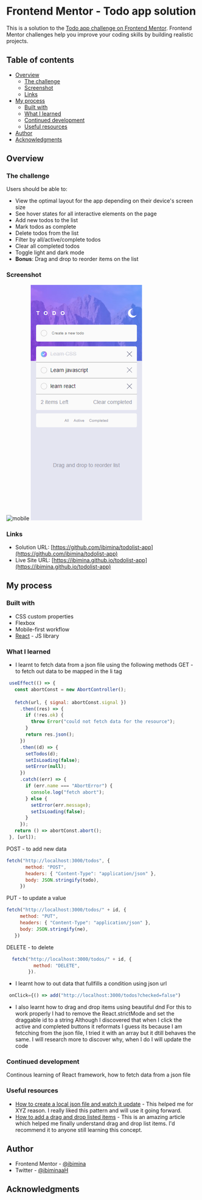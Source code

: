# Frontend Mentor - Todo app solution

This is a solution to the [Todo app challenge on Frontend Mentor](https://www.frontendmentor.io/challenges/todo-app-Su1_KokOW). Frontend Mentor challenges help you improve your coding skills by building realistic projects. 

## Table of contents

- [Overview](#overview)
  - [The challenge](#the-challenge)
  - [Screenshot](#screenshot)
  - [Links](#links)
- [My process](#my-process)
  - [Built with](#built-with)
  - [What I learned](#what-i-learned)
  - [Continued development](#continued-development)
  - [Useful resources](#useful-resources)
- [Author](#author)
- [Acknowledgments](#acknowledgments)

## Overview

### The challenge

Users should be able to:

- View the optimal layout for the app depending on their device's screen size
- See hover states for all interactive elements on the page
- Add new todos to the list
- Mark todos as complete
- Delete todos from the list
- Filter by all/active/complete todos
- Clear all completed todos
- Toggle light and dark mode
- **Bonus**: Drag and drop to reorder items on the list

### Screenshot

![mobile](Capture097.pmn)
![Desktop](Capture097.png)


### Links

- Solution URL: [https://github.com/ibimina/todolist-app](https://github.com/ibimina/todolist-app)
- Live Site URL: [https://ibimina.github.io/todolist-app](https://ibimina.github.io/todolist-app)

## My process

### Built with


- CSS custom properties
- Flexbox
- Mobile-first workflow
- [React](https://reactjs.org/) - JS library


### What I learned

- I learnt to fetch data from a json file using the following methods
 GET - to fetch out data to be mapped in the li tag
 ```js
  useEffect(() => {
    const abortConst = new AbortController();

    fetch(url, { signal: abortConst.signal })
      .then((res) => {
        if (!res.ok) {
          throw Error("could not fetch data for the resource");
        }
        return res.json();
      })
      .then((d) => {
        setTodos(d);
        setIsLoading(false);
        setError(null);
      })
      .catch((err) => {
        if (err.name === "AbortError") {
          console.log("fetch abort");
        } else {
          setError(err.message);
          setIsLoading(false);
        }
      });
    return () => abortConst.abort();
  }, [url]);
```
 POST - to add new data
 ```js
 fetch("http://localhost:3000/todos", {
        method: "POST",
        headers: { "Content-Type": "application/json" },
        body: JSON.stringify(todo),
      })
```
 PUT - to update a value 
 ```js
 fetch("http://localhost:3000/todos/" + id, {
      method: "PUT",
      headers: { "Content-Type": "application/json" },
      body: JSON.stringify(ne),
    })
```
 DELETE - to delete 
```jsx
  fetch("http://localhost:3000/todos/" + id, {
          method: "DELETE",
        }).
```
- I learnt how to out data that fullfills a condition  using json url 
```js
 onClick={() => add("http://localhost:3000/todos?checked=false")
```

- I also learnt how to drag and drop items using beautiful dnd
For this to work properly I had to remove the React.strictMode and set the draggable id to a string
Although I discovered that when I click the active and completed buttons it reformats I guess its because I am fetcching from the json file, I tried it with an array but it dtill behaves the same. I will research more to discover why, when I do I will update the code

### Continued development
Continous learning of React framework, how to fetch data from a json file

### Useful resources

- [How to create a local json file and watch it update](https://www.youtube.com/watch?v=eao7ABGFUXs) - This helped me for XYZ reason. I really liked this pattern and will use it going forward.
- [How to add a drag and drop listed items](https://www.freecodecamp.org/news/how-to-add-drag-and-drop-in-react-with-react-beautiful-dnd/amp/) - This is an amazing article which helped me finally understand drag and drop list items. I'd recommend it to anyone still learning this concept.


## Author

- Frontend Mentor - [@ibimina](https://www.frontendmentor.io/profile/ibimina)
- Twitter - [@ibiminaaH](https://www.twitter.com/ibiminaaH)



## Acknowledgments




